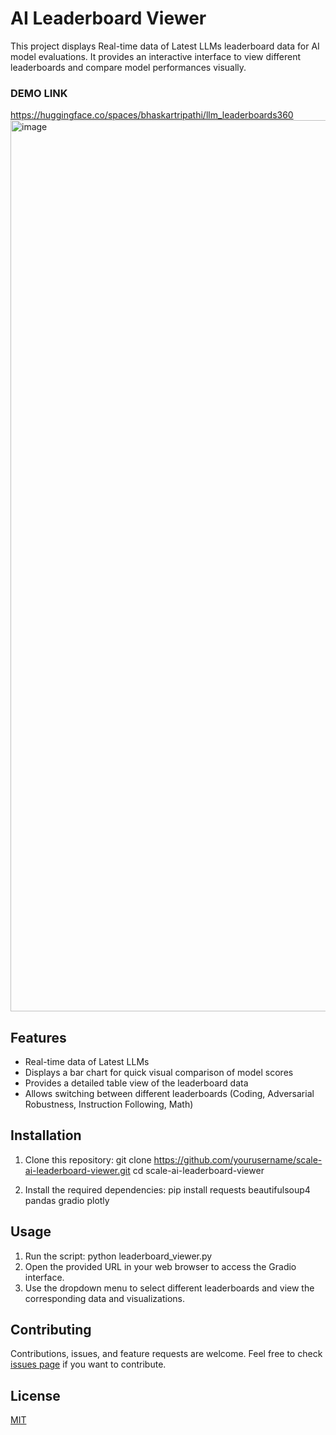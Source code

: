 




# AI Leaderboard Viewer

This project displays Real-time data of Latest LLMs leaderboard data for AI model evaluations. It provides an interactive interface to view different leaderboards and compare model performances visually.

### DEMO LINK
https://huggingface.co/spaces/bhaskartripathi/llm_leaderboards360
<img width="1426" alt="image" src="https://github.com/user-attachments/assets/5c7a18ee-d71e-423c-8a2f-d71f88e1a12e">

## Features

- Real-time data of Latest LLMs
- Displays a bar chart for quick visual comparison of model scores
- Provides a detailed table view of the leaderboard data
- Allows switching between different leaderboards (Coding, Adversarial Robustness, Instruction Following, Math)

## Installation

1. Clone this repository:
   git clone https://github.com/yourusername/scale-ai-leaderboard-viewer.git
   cd scale-ai-leaderboard-viewer

2. Install the required dependencies:
   pip install requests beautifulsoup4 pandas gradio plotly

## Usage

1. Run the script:
   python leaderboard_viewer.py
2. Open the provided URL in your web browser to access the Gradio interface.
3. Use the dropdown menu to select different leaderboards and view the corresponding data and visualizations.


## Contributing

Contributions, issues, and feature requests are welcome. Feel free to check [issues page](https://github.com/yourusername/scale-ai-leaderboard-viewer/issues) if you want to contribute.

## License

[MIT](https://choosealicense.com/licenses/mit/)

